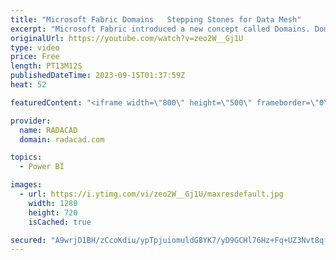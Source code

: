```yaml
---
title: "Microsoft Fabric Domains   Stepping Stones for Data Mesh"
excerpt: "Microsoft Fabric introduced a new concept called Domains. Domains are more than just a separation of Fabric data items. They come with a whole lot of security, administration, and governance features, which brings the concept of data mesh into the world of data analytics using Microsoft Fabric. Domains"
originalUrl: https://youtube.com/watch?v=zeo2W__Gj1U
type: video
price: Free
length: PT13M12S
publishedDateTime: 2023-09-15T01:37:59Z
heat: 52

featuredContent: "<iframe width=\"800\" height=\"500\" frameborder=\"0\" src=\"https://www.youtube.com/embed/zeo2W__Gj1U\" allow=\"accelerometer; autoplay; encrypted-media; gyroscope; picture-in-picture\" allowfullscreen></iframe>"

provider:
  name: RADACAD
  domain: radacad.com

topics:
  - Power BI

images:
  - url: https://i.ytimg.com/vi/zeo2W__Gj1U/maxresdefault.jpg
    width: 1280
    height: 720
    isCached: true

secured: "A9wrjD1BH/zCcoKdiu/ypTpjuiomuldG8YK7/yD9GCHl76Hz+Fq+UZ3Nvt8qfjKyfUtJXwo5x0v2UGhsnH5lx/Po9idvrzz8sY7ysqbRY+15PoQyPD2UNPr0vstDoKu+rQ6YWrOGkDKJqDTCJqVi67sTVF1F32en7D9KM3bHl6RWj7/HZVXzioQkjiAzYMTHH70/R7fnvhADAJ0VtTQ/oUx+Yh45dDecEGLQ7W7JGIcYR3eSzMsqF5YfMeQuNpE9uN/b4fhfMc2I/HPexTru05EruRZLSrv41PUYEIiGmBlapz7flO1foG4PAeWr+GZmc+QNkuvZpQCzO7HC2kvLO3WVvBo8pCIgvgZj/lOJfrqwAFpmG+j508SEK5WN4aK9HuyyM5EjkXA9cwLJjkFYaDVbhBo/X1VnTU8XxTmm6Fk=;KZGrREyG9balD6wf5z6ZPw=="
---
```


